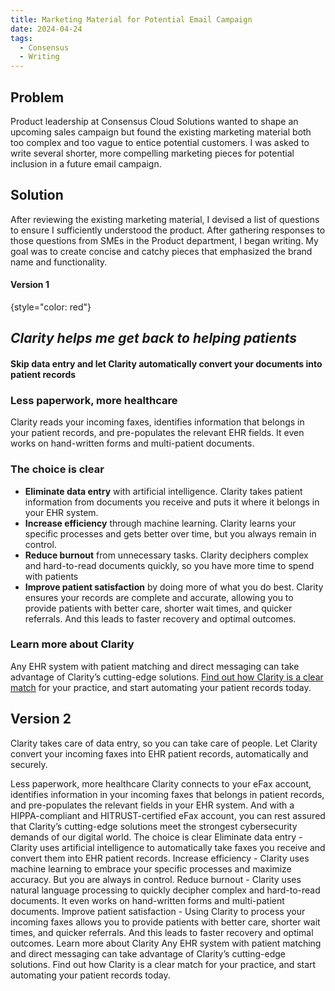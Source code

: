 ```yaml
---
title: Marketing Material for Potential Email Campaign
date: 2024-04-24
tags:
  - Consensus
  - Writing
---
```


## Problem
Product leadership at Consensus Cloud Solutions wanted to shape an upcoming sales campaign but found the existing marketing material both too complex and too vague to entice potential customers. I was asked to write several shorter, more compelling marketing pieces for potential inclusion in a future email campaign. 

## Solution
After reviewing the existing marketing material, I devised a list of questions to ensure I sufficiently understood the product. After gathering responses to those questions from SMEs in the Product department, I began writing. My goal was to create concise and catchy pieces that emphasized the brand name and functionality.

#### Version 1
{style="color: red"}

## _Clarity helps me get back to helping patients_
#### Skip data entry and let Clarity automatically convert your documents into patient records

### Less paperwork, more healthcare
Clarity reads your incoming faxes, identifies information that belongs in your patient records, and pre-populates the relevant EHR fields. It even works on hand-written forms and multi-patient documents. 
### The choice is clear
- **Eliminate data entry** with artificial intelligence. Clarity takes patient information from documents you receive and puts it where it belongs in your EHR system. 
- **Increase efficiency** through machine learning. Clarity learns your specific processes and gets better over time, but you always remain in control. 
- **Reduce burnout** from unnecessary tasks. Clarity deciphers complex and hard-to-read documents quickly, so you have more time to spend with patients
- **Improve patient satisfaction** by doing more of what you do best. Clarity ensures your records are complete and accurate, allowing you to provide patients with better care, shorter wait times, and quicker referrals. And this leads to faster recovery and optimal outcomes.
### Learn more about Clarity
Any EHR system with patient matching and direct messaging can take advantage of Clarity’s cutting-edge solutions. [Find out how Clarity is a clear match](https://www.consensus.com/request-a-demo/) for your practice, and start automating your patient records today.


## Version 2
Clarity takes care of data entry, so you can take care of people.
Let Clarity convert your incoming faxes into EHR patient records, automatically and securely.

Less paperwork, more healthcare
Clarity connects to your eFax account, identifies information in your incoming faxes that belongs in patient records, and pre-populates the relevant fields in your EHR system. And with a HIPPA-compliant and HITRUST-certified eFax account, you can rest assured that Clarity’s cutting-edge solutions meet the strongest cybersecurity demands of our digital world. 
The choice is clear
Eliminate data entry - Clarity uses artificial intelligence to automatically take faxes you receive and convert them into EHR patient records. 
Increase efficiency - Clarity uses machine learning to embrace your specific processes and maximize accuracy. But you are always in control.
Reduce burnout - Clarity uses natural language processing to quickly decipher complex and hard-to-read documents. It even works on hand-written forms and multi-patient documents. 
Improve patient satisfaction - Using Clarity to process your incoming faxes allows you to provide patients with better care, shorter wait times, and quicker referrals. And this leads to faster recovery and optimal outcomes.
Learn more about Clarity
Any EHR system with patient matching and direct messaging can take advantage of Clarity’s cutting-edge solutions. Find out how Clarity is a clear match for your practice, and start automating your patient records today.



<!--more-->
